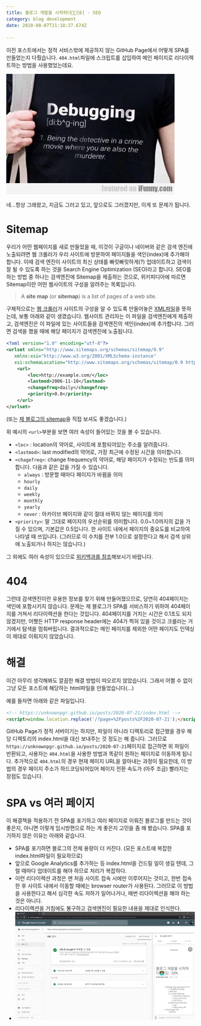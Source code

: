 ```yaml
---
title: 블로그 개발을 시작하다👨‍💻[6] - SEO
category: blog development
date: 2020-08-07T21:18:27.674Z

---
```


이전 포스트에서는 정적 서비스밖에 제공하지 않는 GitHub Page에서 어떻게 SPA를 만들었는지 다뤘습니다. `404.html`파일에 스크립트를 삽입하여 메인 페이지로 리다이렉트하는 방법을 사용했었는데요.

![iFunny.com](fv7itie7gr.jpg)

네...항상 그래왔고, 지금도 그러고 있고, 앞으로도 그러겠지만, 이게 또 문제가 됩니다.

# Sitemap

우리가 어떤 웹페이지를 새로 만들었을 때, 이것이 구글이나 네이버와 같은 검색 엔진에 노출되려면 웹 크롤러가 우리 사이트에 방문하여 페이지들을 색인(index)에 추가해야 합니다. 이때 검색 엔진이 사이트의 최신 상태를 빠릿빠릿하게(?) 업데이트하고 검색이 잘 될 수 있도록 하는 것을 Search Engine Optimization (SEO)라고 합니다. SEO를 하는 방법 중 하나는 검색엔진에 Sitemap을 제출하는 것으로, 위키피디아에 따르면 Sitemap이란 어떤 웹사이트의 구성을 알려주는 목록입니다.

> A **site map** (or **sitemap**) is a list of pages of a web site.

구체적으로는 <u>웹 크롤러</u>가 사이트의 구성을 알 수 있도록 만들어놓은 <u>XML파일</u>을 뜻하는데, 보통 아래와 같이 생겼습니다. 웹사이트 관리자는 이 파일을 검색엔진에게 제출하고, 검색엔진은 이 파일에 있는 사이트들을 검색엔진의 색인(index)에 추가합니다. 그러면 검색을 했을 때에 해당 페이지가 검색엔진에 노출됩니다.

```xml
<?xml version="1.0" encoding="utf-8"?>
<urlset xmlns="http://www.sitemaps.org/schemas/sitemap/0.9"
   xmlns:xsi="http://www.w3.org/2001/XMLSchema-instance"
   xsi:schemaLocation="http://www.sitemaps.org/schemas/sitemap/0.9 http://www.sitemaps.org/schemas/sitemap/0.9/sitemap.xsd">
    <url>
        <loc>http://example.com/</loc>
        <lastmod>2006-11-18</lastmod>
        <changefreq>daily</changefreq>
        <priority>0.8</priority>
    </url>
</urlset>
```

(또는 [제 블로그의 sitemap](https://unknownpgr.github.io/sitemap.xml)을 직접 보셔도 좋겠습니다.)

위 예시의 `<url>`부분을 보면 여러 속성이 들어있는 것을 볼 수 있습니다.

- `<loc>` : location의 약어로, 사이트에 포함되어있는 주소를 알려줍니다.
- `<lastmod>`: last modified의 약어로, 가장 최근에 수정된 시간을 의미합니다.
- `<chagefreq>`: change frequency의 약어로, 해당 페이지가 수정되는 빈도를 의미합니다. 다음과 같은 값을 가질 수 있습니다.
  - `always` : 방문할 때마다 페이지가 바뀜을 의미
  - `hourly`
  - `daily`
  - `weekly`
  - `monthly`
  - `yearly`
  - `never` : 아카이브 페이지와 같이 절대 바뀌지 않는 페이지를 의미
- `<priority>`: 말 그대로 페이지의 우선순위를 의미합니다. 0.0~1.0까지의 값을 가질 수 있으며, 기본값은 0.5입니다. 한 사이트 내에서 페이지의 중요도를 비교하여 나타낼 때 쓰입니다. (그러므로 이 수치를 전부 1.0으로 설정한다고 해서 검색 상위에 노출되거나 하지는 않습니다.)

그 외에도 여러 속성이 있으므로 [위키백과를 참조](https://en.wikipedia.org/wiki/Sitemaps#Element_definitions)해보시기 바랍니다.

# 404

그런데 검색엔진이란 유용한 정보를 찾기 위해 만들어졌으므로, 당연히 404페이지는 색인에 포함시키지 않습니다. 문제는 제 블로그가 SPA를 서비스하기 위하여 404페이지를 거쳐서 리다이렉션을 한다는 것입니다. 404페이지를 거치는 시간은 0.1초도 되지 않겠지만, 어쨌든 HTTP response header에는 404가 찍혀 있을 것이고 크롤러는 거기에서 탐색을 멈춰버립니다. 결과적으로는 메인 페이지를 제외한 어떤 페이지도 인덱싱이 제대로 이뤄지지 않았습니다.

# 해결

이건 아무리 생각해봐도 깔끔한 해결 방법이 떠오르지 않았습니다. 그래서 어쩔 수 없이 그냥 모든 포스트에 해당하는 html파일을 만들었습니다(...)

예를 들자면 아래와 같은 파일입니다.

```html
<!-- https://unknownpgr.github.io/posts/2020-07-21/index.html -->
<script>window.location.replace('/?page=%2Fposts%2F2020-07-21');</script>
```

GitHub Page가 정적 서버이기는 하지만, 파일이 아니라 디렉토리로 접근했을 경우 해당 디렉토리의 index.html을 대신 보내주는 것 정도는 해 줍니다. 그러므로 `https://unknownpgr.github.io/posts/2020-07-21`페이지로 접근하면 위 파일이 반환되고, 사용자는 `404.html`을 사용한 방법과 똑같이 원하는 페이지로 이동하게 됩니다. 추가적으로 `404.html`의 경우 현재 페이지 URL을 알아내는 과정이 필요한데, 이 방법의 경우 페이지 주소가 하드코딩되어있어 페이지 전환 속도가 (아주 조금) 빨라지는 장점도 있습니다.

# SPA vs 여러 페이지

이 해결책을 적용하기 전 SPA를 포기하고 여러 페이지로 이뤄진 블로그를 만드는 것이 좋은지, 아니면 이렇게 임시방편으로 하는 게 좋은지 고민을 좀 해 봤습니다. SPA를 포기하지 않은 이유는 아래와 같습니다.

- SPA를 포기하면 블로그의 전체 용량이 더 커진다. (모든 포스트에 복잡한 index.html파일이 필요하므로)
- 앞으로 Google Analytics를 추가하는 등 index.html을 건드릴 일이 생길 텐데, 그럴 때마다 업데이트를 해야 하므로 처리가 복잡하다.
- 이런 리다이렉션 과정은 맨 처음 사이트 접속 시에만 이루어지는 것이고, 한번 접속한 후 사이트 내에서 이동할 때에는 browser router가 사용된다. 그러므로 이 방법을 사용한다고 해서 심각한 속도 저하가 일어나거나, 매번 리다이렉션을 해야 하는 것은 아니다.
- 리다이렉션을 거침에도 불구하고 검색엔진이 필요한 내용을 제대로 인식한다.
- ![20200808061619441](20200808061619441.png)